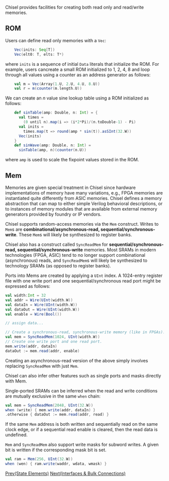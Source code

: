 Chisel provides facilities for creating both read only and read/write memories.  

## ROM

Users can define read only memories with a `Vec`:

``` scala
    Vec(inits: Seq[T])
    Vec(elt0: T, elts: T*)
```

where `inits` is a sequence of initial `Data` literals that initialize the ROM. For example,  users cancreate a small ROM initialized to 1, 2, 4, 8 and loop through all values using a counter as an address generator as follows:

``` scala
    val m = Vec(Array(1.U, 2.U, 4.U, 8.U))
    val r = m(counter(m.length.U))
```

We can create an *n* value sine lookup table using a ROM initialized as follows:

``` scala
    def sinTable(amp: Double, n: Int) = {
      val times = 
        (0 until n).map(i => (i*2*Pi)/(n.toDouble-1) - Pi)
      val inits = 
        times.map(t => round(amp * sin(t)).asSInt(32.W))
      Vec(inits)
    }
    def sinWave(amp: Double, n: Int) = 
      sinTable(amp, n)(counter(n.U))
```

where `amp` is used to scale the fixpoint values stored in the ROM.

## Mem

Memories are given special treatment in Chisel since hardware implementations of memory have many variations, e.g., FPGA memories are instantiated quite differently from ASIC memories.  Chisel defines a memory abstraction that can map to either simple Verilog behavioral descriptions, or to instances of memory modules that are available from external memory generators provided by foundry or IP vendors.

Chisel supports random-access memories via the `Mem` construct. Writes to `Mem`s are **combinational/asynchronous-read, sequential/synchronous-write**. These `Mem`s will likely be synthesized to register banks.

Chisel also has a construct called `SyncReadMem` for **sequential/synchronous-read, sequential/synchronous-write** memories. Most SRAMs in modern technologies (FPGA, ASIC) tend to no longer support combinational (asynchronous) reads, and `SyncReadMem`s will likely be synthesized to technology SRAMs (as opposed to register banks).

Ports into Mems are created by applying a `UInt` index.  A 1024-entry register file with one write port and one sequential/synchronous read port might be expressed as follows:

```scala
val width:Int = 32
val addr = Wire(UInt(width.W))
val dataIn = Wire(UInt(width.W))
val dataOut = Wire(UInt(width.W))
val enable = Wire(Bool())

// assign data...

// Create a synchronous-read, synchronous-write memory (like in FPGAs).
val mem = SyncReadMem(1024, UInt(width.W))
// Create one write port and one read port.
mem.write(addr, dataIn)
dataOut := mem.read(addr, enable)
```
Creating an asynchronous-read version of the above simply involves replacing `SyncReadMem` with just `Mem`.

Chisel can also infer other features such as single ports and masks directly with Mem.

Single-ported SRAMs can be inferred when the read and write conditions are
mutually exclusive in the same `when` chain:

``` scala
val mem = SyncReadMem(2048, UInt(32.W))
when (write) { mem.write(addr, dataIn) }
.otherwise { dataOut := mem.read(addr, read) }
```

If the same `Mem` address is both written and sequentially read on the same clock
edge, or if a sequential read enable is cleared, then the read data is
undefined.

`Mem` and `SyncReadMem` also support write masks for subword writes.  A given bit is written if
the corresponding mask bit is set.

``` scala
val ram = Mem(256, UInt(32.W))
when (wen) { ram.write(waddr, wdata, wmask) }
```

[Prev(State Elements)](State-Elements) [Next(Interfaces \& Bulk Connections)](Interfaces-Bulk-Connections)
